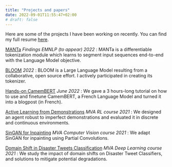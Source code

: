 ```yaml
---
title: "Projects and papers"
date: 2022-09-01T11:55:47+02:00
# draft: false
---
```


Here are some of the projects I have been working on recently. You can find my full resume <a href="/pdf/Resume_Castagne.pdf" target="_blank">here</a>.

<a href="https://hal.archives-ouvertes.fr/hal-03844262/document" target="_blank">MANTa</a> *Findings EMNLP (to appear)* *2022*
: MANTa is a differentiable tokenization module which learns to segment input sequences end-to-end with the Language Model objective.

<a href="https://arxiv.org/abs/2211.05100" target="_blank">BLOOM</a> *2022*
: BLOOM is a Large Language Model resulting from a collaborative, open source effort. I actively participated in creating its tokenizer.

<a href="https://camembert-model.fr/posts/tutorial/" target="_blank">Hands-on CamemBERT</a> *June 2022*
: We gave a 3 hours-long tutorial on how to use and finetune CamemBERT, a French Language Model and turned it into a blogpost (in French).

<a href="/pdf/RL_ALFD_project.pdf" target="_blank">Active Learning from Demonstrations</a> *MVA RL course* *2021*
: We designed an agent robust to imperfect demonstrations and evaluated it in discrete and continuous environments.

<a href="/pdf/RecVis_SinGAN_project.pdf" target="_blank">SinGAN for Inpainting</a> *MVA Computer Vision course* *2021* 
: We adapt SinGAN for inpainting using Partial Convolutions.

<a href="/pdf/DL_project.pdf" target="_blank">Domain Shift in Disaster Tweets Classification</a> *MVA Deep Learning course* *2021*
: We study the impact of domain shifts on Disaster Tweet Classifiers, and solutions to mitigate potential degradations.

<!-- <a href="link" target="_blank">Title</a> *Date*
: content -->

<!-- ![png](/img/Inria-0376-318_sm_round.png) -->
<!-- ![png](/img/Inria-0376-318_sm.jpg) -->